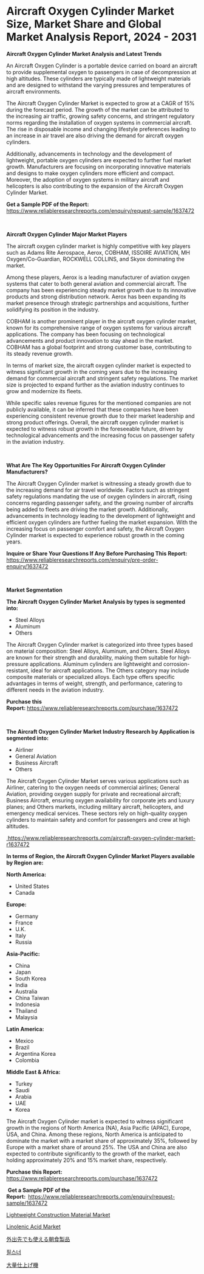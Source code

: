 <p><h1>Aircraft Oxygen Cylinder Market Size, Market Share and Global Market Analysis Report, 2024 - 2031</h1></p><p><strong>Aircraft Oxygen Cylinder Market Analysis and Latest Trends</strong></p>
<p><p>An Aircraft Oxygen Cylinder is a portable device carried on board an aircraft to provide supplemental oxygen to passengers in case of decompression at high altitudes. These cylinders are typically made of lightweight materials and are designed to withstand the varying pressures and temperatures of aircraft environments.</p><p>The Aircraft Oxygen Cylinder Market is expected to grow at a CAGR of 15% during the forecast period. The growth of the market can be attributed to the increasing air traffic, growing safety concerns, and stringent regulatory norms regarding the installation of oxygen systems in commercial aircraft. The rise in disposable income and changing lifestyle preferences leading to an increase in air travel are also driving the demand for aircraft oxygen cylinders.</p><p>Additionally, advancements in technology and the development of lightweight, portable oxygen cylinders are expected to further fuel market growth. Manufacturers are focusing on incorporating innovative materials and designs to make oxygen cylinders more efficient and compact. Moreover, the adoption of oxygen systems in military aircraft and helicopters is also contributing to the expansion of the Aircraft Oxygen Cylinder Market.</p></p>
<p><strong>Get a Sample PDF of the Report:&nbsp;</strong> <a href="https://www.reliableresearchreports.com/enquiry/request-sample/1637472">https://www.reliableresearchreports.com/enquiry/request-sample/1637472</a></p>
<p>&nbsp;</p>
<p><strong>Aircraft Oxygen Cylinder Major Market Players</strong></p>
<p><p>The aircraft oxygen cylinder market is highly competitive with key players such as Adams Rite Aerospace, Aerox, COBHAM, ISSOIRE AVIATION, MH Oxygen/Co-Guardian, ROCKWELL COLLINS, and Skyox dominating the market. </p><p>Among these players, Aerox is a leading manufacturer of aviation oxygen systems that cater to both general aviation and commercial aircraft. The company has been experiencing steady market growth due to its innovative products and strong distribution network. Aerox has been expanding its market presence through strategic partnerships and acquisitions, further solidifying its position in the industry. </p><p>COBHAM is another prominent player in the aircraft oxygen cylinder market, known for its comprehensive range of oxygen systems for various aircraft applications. The company has been focusing on technological advancements and product innovation to stay ahead in the market. COBHAM has a global footprint and strong customer base, contributing to its steady revenue growth. </p><p>In terms of market size, the aircraft oxygen cylinder market is expected to witness significant growth in the coming years due to the increasing demand for commercial aircraft and stringent safety regulations. The market size is projected to expand further as the aviation industry continues to grow and modernize its fleets. </p><p>While specific sales revenue figures for the mentioned companies are not publicly available, it can be inferred that these companies have been experiencing consistent revenue growth due to their market leadership and strong product offerings. Overall, the aircraft oxygen cylinder market is expected to witness robust growth in the foreseeable future, driven by technological advancements and the increasing focus on passenger safety in the aviation industry.</p></p>
<p>&nbsp;</p>
<p><strong>What Are The Key Opportunities For Aircraft Oxygen Cylinder Manufacturers?</strong></p>
<p><p>The Aircraft Oxygen Cylinder market is witnessing a steady growth due to the increasing demand for air travel worldwide. Factors such as stringent safety regulations mandating the use of oxygen cylinders in aircraft, rising concerns regarding passenger safety, and the growing number of aircrafts being added to fleets are driving the market growth. Additionally, advancements in technology leading to the development of lightweight and efficient oxygen cylinders are further fueling the market expansion. With the increasing focus on passenger comfort and safety, the Aircraft Oxygen Cylinder market is expected to experience robust growth in the coming years.</p></p>
<p><strong>Inquire or Share Your Questions If Any Before Purchasing This Report:</strong> <a href="https://www.reliableresearchreports.com/enquiry/pre-order-enquiry/1637472">https://www.reliableresearchreports.com/enquiry/pre-order-enquiry/1637472</a></p>
<p>&nbsp;</p>
<p><strong>Market Segmentation</strong></p>
<p><strong>The Aircraft Oxygen Cylinder Market Analysis by types is segmented into:</strong></p>
<p><ul><li>Steel Alloys</li><li>Aluminum</li><li>Others</li></ul></p>
<p><p>The Aircraft Oxygen Cylinder market is categorized into three types based on material composition: Steel Alloys, Aluminum, and Others. Steel Alloys are known for their strength and durability, making them suitable for high-pressure applications. Aluminum cylinders are lightweight and corrosion-resistant, ideal for aircraft applications. The Others category may include composite materials or specialized alloys. Each type offers specific advantages in terms of weight, strength, and performance, catering to different needs in the aviation industry.</p></p>
<p><strong>Purchase this Report:&nbsp;</strong><a href="https://www.reliableresearchreports.com/purchase/1637472">https://www.reliableresearchreports.com/purchase/1637472</a></p>
<p>&nbsp;</p>
<p><strong>The Aircraft Oxygen Cylinder Market Industry Research by Application is segmented into:</strong></p>
<p><ul><li>Airliner</li><li>General Aviation</li><li>Business Aircraft</li><li>Others</li></ul></p>
<p><p>The Aircraft Oxygen Cylinder Market serves various applications such as Airliner, catering to the oxygen needs of commercial airlines; General Aviation, providing oxygen supply for private and recreational aircraft; Business Aircraft, ensuring oxygen availability for corporate jets and luxury planes; and Others markets, including military aircraft, helicopters, and emergency medical services. These sectors rely on high-quality oxygen cylinders to maintain safety and comfort for passengers and crew at high altitudes.</p></p>
<p><a href="https://www.reliableresearchreports.com/aircraft-oxygen-cylinder-market-r1637472">&nbsp;https://www.reliableresearchreports.com/aircraft-oxygen-cylinder-market-r1637472</a></p>
<p><strong>In terms of Region, the Aircraft Oxygen Cylinder Market Players available by Region are:</strong></p>
<p>
    <p> <strong> North America: </strong>
        <ul>
            <li>United States</li>
            <li>Canada</li>
        </ul>
        </p> 
    <p> <strong> Europe: </strong>
        <ul>
            <li>Germany</li>
            <li>France</li>
            <li>U.K.</li>
            <li>Italy</li>
            <li>Russia</li>
        </ul>
        </p> 
    <p> <strong> Asia-Pacific: </strong>
        <ul>
            <li>China</li>
            <li>Japan</li>
            <li>South Korea</li>
            <li>India</li>
            <li>Australia</li>
            <li>China Taiwan</li>
            <li>Indonesia</li>
            <li>Thailand</li>
            <li>Malaysia</li>
        </ul>
        </p> 
    <p> <strong> Latin America: </strong>
        <ul>
            <li>Mexico</li>
            <li>Brazil</li>
            <li>Argentina Korea</li>
            <li>Colombia</li>
        </ul>
        </p> 
    <p> <strong> Middle East & Africa: </strong>
        <ul>
            <li>Turkey</li>
            <li>Saudi</li>
            <li>Arabia</li>
            <li>UAE</li>
            <li>Korea</li>
        </ul>
    </p>
    </p>
<p><p>The Aircraft Oxygen Cylinder market is expected to witness significant growth in the regions of North America (NA), Asia Pacific (APAC), Europe, USA, and China. Among these regions, North America is anticipated to dominate the market with a market share of approximately 35%, followed by Europe with a market share of around 25%. The USA and China are also expected to contribute significantly to the growth of the market, each holding approximately 20% and 15% market share, respectively.</p></p>
<p><strong>Purchase this Report: </strong><a href="https://www.reliableresearchreports.com/purchase/1637472">https://www.reliableresearchreports.com/purchase/1637472</a></p>
<p>&nbsp;<strong>Get a Sample PDF of the Report:&nbsp;&nbsp;</strong><a href="https://www.reliableresearchreports.com/enquiry/request-sample/1637472">https://www.reliableresearchreports.com/enquiry/request-sample/1637472</a></p>
<p><strong></strong></p>
<p><p><a href="https://issuu.com/reportprime-2/docs/lightweight-construction-material-market-size-2030">Lightweight Construction Material Market</a></p><p><a href="https://issuu.com/reportprime-2/docs/linolenic-acid-market-size-2030.pptx">Linolenic Acid Market</a></p><p><a href="https://medium.com/@lindrup2/%E7%A7%BB%E5%8B%95%E4%B8%AD%E3%81%AE%E6%9C%9D%E9%A3%9F%E8%A3%BD%E5%93%81%E5%B8%82%E5%A0%B4-%E5%B8%82%E5%A0%B4cagr-%E5%B8%82%E5%A0%B4%E3%83%88%E3%83%AC%E3%83%B3%E3%83%89-%E3%81%8A%E3%82%88%E3%81%B3%E6%88%90%E9%95%B7%E6%88%A6%E7%95%A5%E3%81%AB%E9%96%A2%E3%81%99%E3%82%8B%E6%B4%9E%E5%AF%9F-b9bda0ab7149">外出先でも使える朝食製品</a></p><p><a href="https://medium.com/@lolitanader1/pilsner-%EC%8B%9C%EC%9E%A5-%EB%8F%99%ED%96%A5-%EB%B0%8F-%EC%8B%9C%EC%9E%A5-%EB%B6%84%EC%84%9D%EC%9D%80-2024-2031-%EC%8B%9C%EA%B8%B0%EB%A5%BC-%EC%98%88%EC%83%81%ED%95%98%EA%B3%A0-%EC%9E%88%EC%8A%B5%EB%8B%88%EB%8B%A4-95fdf14071e6">필스너</a></p><p><a href="https://medium.com/@alejandroramirez23k/%E3%83%9E%E3%82%B9%E3%83%95%E3%82%A3%E3%83%8B%E3%83%83%E3%82%B7%E3%83%B3%E3%82%B0%E3%83%9E%E3%82%B7%E3%83%B3%E5%B8%82%E5%A0%B4-%E7%A8%AE%E9%A1%9E-%E3%82%A2%E3%83%97%E3%83%AA%E3%82%B1%E3%83%BC%E3%82%B7%E3%83%A7%E3%83%B3-%E5%9C%B0%E7%90%86%E3%81%AB%E3%82%88%E3%82%8B%E5%8C%85%E6%8B%AC%E7%9A%84%E8%A9%95%E4%BE%A1-3599c2fbdf4e">大量仕上げ機</a></p></p>